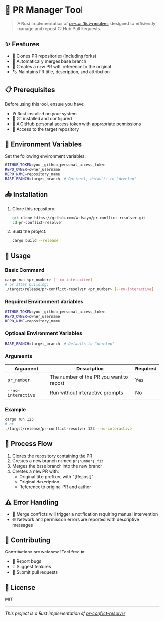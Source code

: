 # 🔄 PR Manager Tool

> A Rust implementation of [pr-conflict-resolver](https://github.com/xR0am/pr-conflict-resolver), designed to efficiently manage and repost GitHub Pull Requests.

## ✨ Features

- 🔄 Clones PR repositories (including forks)
- 🔀 Automatically merges base branch
- 📝 Creates a new PR with reference to the original
- 🏷️ Maintains PR title, description, and attribution

## 📋 Prerequisites

Before using this tool, ensure you have:

- ⚙️ Rust installed on your system
- 🌿 Git installed and configured
- 🔑 A GitHub personal access token with appropriate permissions
- 📂 Access to the target repository

## 🔧 Environment Variables

Set the following environment variables:

```bash
GITHUB_TOKEN=your_github_personal_access_token
REPO_OWNER=owner_username
REPO_NAME=repository_name
BASE_BRANCH=target_branch  # Optional, defaults to "develop"
```

## 📥 Installation

1. Clone this repository:
   ```bash
   git clone https://github.com/wtfsayo/pr-conflict-resolver.git
   cd pr-conflict-resolver
   ```

2. Build the project:
   ```bash
   cargo build --release
   ```

## 🚀 Usage

### Basic Command
```bash
cargo run <pr_number> [--no-interactive]
# or after building:
./target/release/pr-conflict-resolver <pr_number> [--no-interactive]
```

### Required Environment Variables
```bash
GITHUB_TOKEN=your_github_personal_access_token
REPO_OWNER=owner_username
REPO_NAME=repository_name
```

### Optional Environment Variables
```bash
BASE_BRANCH=target_branch  # Defaults to "develop"
```

### Arguments
| Argument | Description | Required |
|----------|-------------|----------|
| `pr_number` | The number of the PR you want to repost | Yes |
| `--no-interactive` | Run without interactive prompts | No |

### Example
```bash
cargo run 123
# or
./target/release/pr-conflict-resolver 123 --no-interactive
```

## 🔄 Process Flow

1. Clones the repository containing the PR
2. Creates a new branch named `pr{number}_fix`
3. Merges the base branch into the new branch
4. Creates a new PR with:
   - Original title prefixed with "[Repost]"
   - Original description
   - Reference to original PR and author

## ⚠️ Error Handling

- 🔄 Merge conflicts will trigger a notification requiring manual intervention
- 🌐 Network and permission errors are reported with descriptive messages

## 🤝 Contributing

Contributions are welcome! Feel free to:

- 🐛 Report bugs
- 💡 Suggest features
- 🔧 Submit pull requests

## 📄 License

MIT

---

*This project is a Rust implementation of [pr-conflict-resolver](https://github.com/xR0am/pr-conflict-resolver)*
